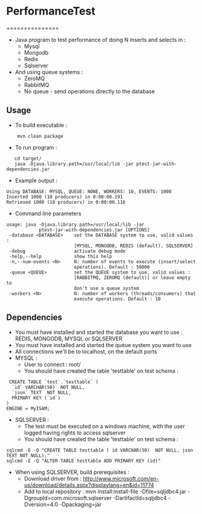 # PerformanceTest
===============

* Java program to test performance of doing N inserts and selects in :
  * Mysql
  * Mongodb
  * Redis 
  * Sqlserver
* And using queue systems : 
  * ZeroMQ
  * RabbitMQ
  * No queue - send operations directly to the database

## Usage

* To build executable :
```
    mvn clean package
```
* To run program : 
```
   cd target/
   java -Djava.library.path=/usr/local/lib -jar ptest-jar-with-dependencies.jar
```
* Example output :
```
Using DATABASE: MYSQL, QUEUE: NONE, WORKERS: 10, EVENTS: 1000
Inserted 1000 (10 producers) in 0:00:00.191
Retrieved 1000 (10 producers) in 0:00:00.116
```

* Command line parameters
```
usage: java -Djava.library.path=/usr/local/lib -jar
            ptest-jar-with-dependencies.jar [OPTIONS]
 -database <DATABASE>    set the DATABASE system to use, valid values :
                         [MYSQL, MONGODB, REDIS (default), SQLSERVER]
 -debug                  activate debug mode
 -help,--help            show this help
 -n,--num-events <N>     N: number of events to execute (insert/select
                         operations). Default : 50000
 -queue <QUEUE>          set the QUEUE system to use, valid values :
                         [RABBITMQ, ZEROMQ (default)] or leave empty to
                         don't use a queue system
 -workers <N>            N: number of workers (threads/consumers) that
                         execute operations. Default : 10
```
## Dependencies

* You must have installed and started the database you want to use : REDIS, MONGODB, MYSQL or SQLSERVER
* You must have installed and started the queue system you want to use
* All connections we'll be to localhost, on the default ports
* MYSQL :
  * User to connect : root/<empty password>
  * You should have created the table 'testtable' on test schema :

```
 CREATE TABLE `test`.`testtable` (
  `id` VARCHAR(50)  NOT NULL,
  `json` TEXT  NOT NULL,
  PRIMARY KEY (`id`)
)
ENGINE = MyISAM;
```

* SQLSERVER :
  * The test must be executed on a windows machine, with the user logged having rights to access sqlserver
  * You should have created the table 'testtable' on test schema :

```
sqlcmd -E -Q "CREATE TABLE testtable ( id VARCHAR(50)  NOT NULL, json TEXT NOT NULL);"
sqlcmd -E -Q "ALTER TABLE testtable ADD PRIMARY KEY (id)"
```

  * When using SQLSERVER, build prerequisites : 
     * Download driver from : http://www.microsoft.com/en-us/download/details.aspx?displaylang=en&id=11774
     * Add to local repository : mvn install:install-file -Dfile=sqljdbc4.jar -DgroupId=com.microsoft.sqlserver -DartifactId=sqljdbc4 -Dversion=4.0 -Dpackaging=jar
